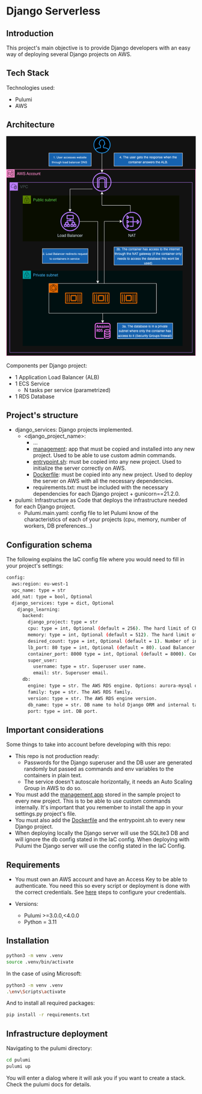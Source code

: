 # Django Serverless

## Introduction

This project's main objective is to provide Django developers with an easy way of deploying several Django projects on AWS.

## Tech Stack

Technologies used:

- Pulumi
- AWS

## Architecture

<p align="center">
  <img src="images/django-serverless.png?raw=true" alt="Architecture">
</p>

Components per Django project:

- 1 Application Load Balancer (ALB)
- 1 ECS Service
    - N tasks per service (parametrized)
- 1 RDS Database

## Project's structure

- django_services: Django projects implemented.
  - <django_project_name>:
    - ...
    - [management](https://github.com/ajaen4/django-serverless/tree/main/django_services/django_learning/management): app that must be copied and installed into any new project. Used to be able to use custom admin commands.
    - [entrypoint.sh](https://github.com/ajaen4/django-serverless/blob/main/django_services/django_learning/entrypoint.sh): must be copied into any new project. Used to initialize the server correctly on AWS.
    - [Dockerfile](https://github.com/ajaen4/django-serverless/blob/main/django_services/django_learning/Dockerfile): must be copied into any new project. Used to deploy the server on AWS with all the necessary dependencies.
    - requirements.txt: must be included with the necessary dependencies for each Django project + gunicorn==21.2.0.
- pulumi: Infrastructure as Code that deploys the infrastructure needed for each Django project.
  - Pulumi.main.yaml: config file to let Pulumi know of the characteristics of each of your projects (cpu, memory, number of workers, DB preferences...)

## Configuration schema

The following explains the IaC config file where you would need to fill in your project's settings:

```bash
config:
  aws:region: eu-west-1
  vpc_name: type = str
  add_nat: type = bool, Optional
  django_services: type = dict, Optional
    django_learning:
      backend:
        django_project: type = str
        cpu: type = int, Optional (default = 256). The hard limit of CPU units to present for the task. Expressed using CPU units.
        memory: type = int, Optional (default = 512). The hard limit of memory (in MiB) to present to the task.
        desired_count: type = int, Optional (default = 1). Number of instances of the task definition to place and keep running.
        lb_port: 80 type = int, Optional (default = 80). Load Balancer port.
        container_port: 8000 type = int, Optional (default = 8000). Container port.
        super_user:
          username: type = str. Superuser user name.
          email: str. Superuser email.
      db:
        engine: type = str. The AWS RDS engine. Options: aurora-mysql or aurora-postgresql
        family: type = str. The AWS RDS family.
        version: type = str. The AWS RDS engine version.
        db_name: type = str. DB name to hold Django ORM and internal tables.
        port: type = int. DB port.
```

## Important considerations

Some things to take into account before developing with this repo:

- This repo is not production ready:
  - Passwords for the Django superuser and the DB user are generated randomly but passed as commands and env variables to the containers in plain text.
  - The service doesn't autoscale horizontally, it needs an Auto Scaling Group in AWS to do so.
- You must add the [management app](https://github.com/ajaen4/django-serverless/tree/main/django_services/django_learning/management) stored in the sample project to every new project. This is to be able to use custom commands internally. It's important that you remember to install the app in your settings.py project's file.
- You must also add the [Dockerfile](https://github.com/ajaen4/django-serverless/blob/main/django_services/django_learning/Dockerfile) and the entrypoint.sh to every new Django project.
- When deploying locally the Django server will use the SQLite3 DB and will ignore the db config stated in the IaC config. When deploying with Pulumi the Django server will use the config stated in the IaC Config.



## Requirements

- You must own an AWS account and have an Access Key to be able to authenticate. You need this so every script or deployment is done with the correct credentials. See [here](https://docs.aws.amazon.com/cli/latest/reference/configure/) steps to configure your credentials.

- Versions:
    - Pulumi >=3.0.0,<4.0.0
    - Python = 3.11

## Installation

```bash
python3 -m venv .venv
source .venv/bin/activate
```
In the case of using Microsoft:

```bash
python3 -m venv .venv
.\env\Scripts\activate
```

And to install all required packages:

```bash
pip install -r requirements.txt
```

## Infrastructure deployment

Navigating to the pulumi directory:

```bash
cd pulumi
pulumi up
```

You will enter a dialog where it will ask you if you want to create a stack. Check the pulumi docs for details.
